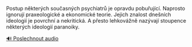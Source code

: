 
Postup některých současných psychiatrů je opravdu pobuřující. Naprosto ignorují praxeologické a ekonomické teorie. Jejich znalost dnešních ideologií je povrchní a nekritická. A přesto lehkovážně nazývají stoupence některých ideologií paranoiky.

[🔊 Poslechnout audio](/data/7-paragraphs/audio/chapter_38/para_005-Postup-nkterch-souasnch-psychiatr-je-opravdu.mp3)
